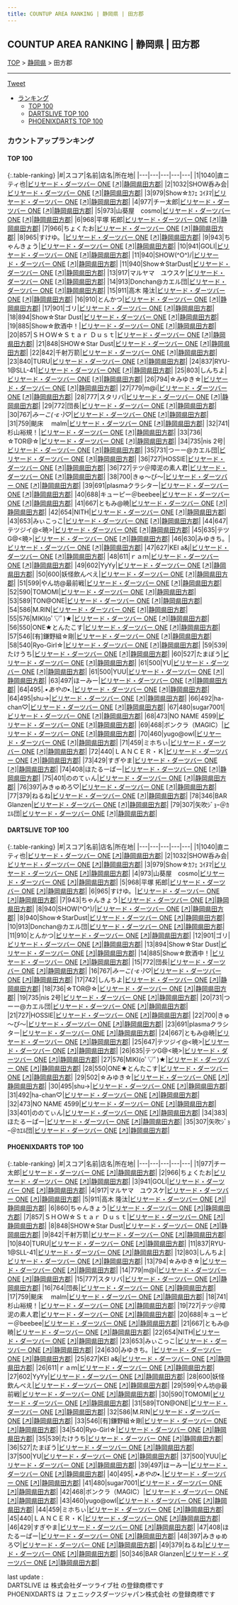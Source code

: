 ```yaml
---
title: COUNTUP AREA RANKING | 静岡県 | 田方郡
---
```

## COUNTUP AREA RANKING | 静岡県 | 田方郡

[TOP](/darts/rank/) > [静岡県](/darts/rank/静岡県/) > 田方郡

___

<a href="https://twitter.com/share?ref_src=twsrc%5Etfw" data-text="COUNTUP AREA RANKING | 静岡県田方郡" class="twitter-share-button" data-hashtags="DARTSLIVE,PHOENIXDARTS,darts,ダーツ" data-show-count="false">Tweet</a>

* [ランキング](#カウントアップランキング)
    * [TOP 100](#top-100)
    * [DARTSLIVE TOP 100](#dartslive-top-100)
    * [PHOENIXDARTS TOP 100](#phoenixdarts-top-100)

### カウントアップランキング

#### TOP 100



{:.table-ranking}
|#|スコア|名前|店名|所在地|
|---|---|---|---|---|
|1|1040|<span class="rank-name-dl">直ニティ也</span>|<a href="/darts/rank/shops/cfcf28cde4b7e3520d9b047a20a7ba1e.html">ビリヤード・ダーツバー ONE</a> <a href="https://search.dartslive.com/jp/shop/cfcf28cde4b7e3520d9b047a20a7ba1e">[↗]</a>|<a href="/darts/rank/静岡県/田方郡">静岡県田方郡</a>|
|2|1032|<span class="rank-name-dl">SHOW呑み会</span>|<a href="/darts/rank/shops/cfcf28cde4b7e3520d9b047a20a7ba1e.html">ビリヤード・ダーツバー ONE</a> <a href="https://search.dartslive.com/jp/shop/cfcf28cde4b7e3520d9b047a20a7ba1e">[↗]</a>|<a href="/darts/rank/静岡県/田方郡">静岡県田方郡</a>|
|3|979|<span class="rank-name-dl">Show☆ｶﾌｪ ｺｲﾇﾏ</span>|<a href="/darts/rank/shops/cfcf28cde4b7e3520d9b047a20a7ba1e.html">ビリヤード・ダーツバー ONE</a> <a href="https://search.dartslive.com/jp/shop/cfcf28cde4b7e3520d9b047a20a7ba1e">[↗]</a>|<a href="/darts/rank/静岡県/田方郡">静岡県田方郡</a>|
|4|977|<span class="rank-name-pd">チー太郎</span>|<a href="/darts/rank/shops/52519.html">ビリヤード・ダーツバー ONE</a> <a href="https://vs.phoenixdarts.com/jp/shop/shopDetailInfo/s_52519?s_seq=52519">[↗]</a>|<a href="/darts/rank/静岡県/田方郡">静岡県田方郡</a>|
|5|973|<span class="rank-name-dl">山葵屋　cosmo</span>|<a href="/darts/rank/shops/cfcf28cde4b7e3520d9b047a20a7ba1e.html">ビリヤード・ダーツバー ONE</a> <a href="https://search.dartslive.com/jp/shop/cfcf28cde4b7e3520d9b047a20a7ba1e">[↗]</a>|<a href="/darts/rank/静岡県/田方郡">静岡県田方郡</a>|
|6|968|<span class="rank-name-dl">平塚 拓郎</span>|<a href="/darts/rank/shops/cfcf28cde4b7e3520d9b047a20a7ba1e.html">ビリヤード・ダーツバー ONE</a> <a href="https://search.dartslive.com/jp/shop/cfcf28cde4b7e3520d9b047a20a7ba1e">[↗]</a>|<a href="/darts/rank/静岡県/田方郡">静岡県田方郡</a>|
|7|966|<span class="rank-name-pd">ちょくたお</span>|<a href="/darts/rank/shops/52519.html">ビリヤード・ダーツバー ONE</a> <a href="https://vs.phoenixdarts.com/jp/shop/shopDetailInfo/s_52519?s_seq=52519">[↗]</a>|<a href="/darts/rank/静岡県/田方郡">静岡県田方郡</a>|
|8|965|<span class="rank-name-dl">すけゆ。</span>|<a href="/darts/rank/shops/cfcf28cde4b7e3520d9b047a20a7ba1e.html">ビリヤード・ダーツバー ONE</a> <a href="https://search.dartslive.com/jp/shop/cfcf28cde4b7e3520d9b047a20a7ba1e">[↗]</a>|<a href="/darts/rank/静岡県/田方郡">静岡県田方郡</a>|
|9|943|<span class="rank-name-dl">ちゃんきょう</span>|<a href="/darts/rank/shops/cfcf28cde4b7e3520d9b047a20a7ba1e.html">ビリヤード・ダーツバー ONE</a> <a href="https://search.dartslive.com/jp/shop/cfcf28cde4b7e3520d9b047a20a7ba1e">[↗]</a>|<a href="/darts/rank/静岡県/田方郡">静岡県田方郡</a>|
|10|941|<span class="rank-name-pd">GOLI</span>|<a href="/darts/rank/shops/52519.html">ビリヤード・ダーツバー ONE</a> <a href="https://vs.phoenixdarts.com/jp/shop/shopDetailInfo/s_52519?s_seq=52519">[↗]</a>|<a href="/darts/rank/静岡県/田方郡">静岡県田方郡</a>|
|11|940|<span class="rank-name-dl">SHOW(^O^)/</span>|<a href="/darts/rank/shops/cfcf28cde4b7e3520d9b047a20a7ba1e.html">ビリヤード・ダーツバー ONE</a> <a href="https://search.dartslive.com/jp/shop/cfcf28cde4b7e3520d9b047a20a7ba1e">[↗]</a>|<a href="/darts/rank/静岡県/田方郡">静岡県田方郡</a>|
|11|940|<span class="rank-name-dl">Show☆StarDust</span>|<a href="/darts/rank/shops/cfcf28cde4b7e3520d9b047a20a7ba1e.html">ビリヤード・ダーツバー ONE</a> <a href="https://search.dartslive.com/jp/shop/cfcf28cde4b7e3520d9b047a20a7ba1e">[↗]</a>|<a href="/darts/rank/静岡県/田方郡">静岡県田方郡</a>|
|13|917|<span class="rank-name-pd">マルヤマ　ユウスケ</span>|<a href="/darts/rank/shops/52519.html">ビリヤード・ダーツバー ONE</a> <a href="https://vs.phoenixdarts.com/jp/shop/shopDetailInfo/s_52519?s_seq=52519">[↗]</a>|<a href="/darts/rank/静岡県/田方郡">静岡県田方郡</a>|
|14|913|<span class="rank-name-dl">Donchan@カエル団</span>|<a href="/darts/rank/shops/cfcf28cde4b7e3520d9b047a20a7ba1e.html">ビリヤード・ダーツバー ONE</a> <a href="https://search.dartslive.com/jp/shop/cfcf28cde4b7e3520d9b047a20a7ba1e">[↗]</a>|<a href="/darts/rank/静岡県/田方郡">静岡県田方郡</a>|
|15|911|<span class="rank-name-pd"><span class="pro-icon-pd"></span>高木 隆汰</span>|<a href="/darts/rank/shops/52519.html">ビリヤード・ダーツバー ONE</a> <a href="https://vs.phoenixdarts.com/jp/shop/shopDetailInfo/s_52519?s_seq=52519">[↗]</a>|<a href="/darts/rank/静岡県/田方郡">静岡県田方郡</a>|
|16|910|<span class="rank-name-dl">とんかつ</span>|<a href="/darts/rank/shops/cfcf28cde4b7e3520d9b047a20a7ba1e.html">ビリヤード・ダーツバー ONE</a> <a href="https://search.dartslive.com/jp/shop/cfcf28cde4b7e3520d9b047a20a7ba1e">[↗]</a>|<a href="/darts/rank/静岡県/田方郡">静岡県田方郡</a>|
|17|901|<span class="rank-name-dl">ゴリ</span>|<a href="/darts/rank/shops/cfcf28cde4b7e3520d9b047a20a7ba1e.html">ビリヤード・ダーツバー ONE</a> <a href="https://search.dartslive.com/jp/shop/cfcf28cde4b7e3520d9b047a20a7ba1e">[↗]</a>|<a href="/darts/rank/静岡県/田方郡">静岡県田方郡</a>|
|18|894|<span class="rank-name-dl">Show☆Star Dust</span>|<a href="/darts/rank/shops/cfcf28cde4b7e3520d9b047a20a7ba1e.html">ビリヤード・ダーツバー ONE</a> <a href="https://search.dartslive.com/jp/shop/cfcf28cde4b7e3520d9b047a20a7ba1e">[↗]</a>|<a href="/darts/rank/静岡県/田方郡">静岡県田方郡</a>|
|19|885|<span class="rank-name-dl">Show☆飲酒中！</span>|<a href="/darts/rank/shops/cfcf28cde4b7e3520d9b047a20a7ba1e.html">ビリヤード・ダーツバー ONE</a> <a href="https://search.dartslive.com/jp/shop/cfcf28cde4b7e3520d9b047a20a7ba1e">[↗]</a>|<a href="/darts/rank/静岡県/田方郡">静岡県田方郡</a>|
|20|857|<span class="rank-name-pd">ＳＨＯＷ☆Ｓｔａｒ Ｄｕｓｔ</span>|<a href="/darts/rank/shops/52519.html">ビリヤード・ダーツバー ONE</a> <a href="https://vs.phoenixdarts.com/jp/shop/shopDetailInfo/s_52519?s_seq=52519">[↗]</a>|<a href="/darts/rank/静岡県/田方郡">静岡県田方郡</a>|
|21|848|<span class="rank-name-pd">SHOW☆Star Dust</span>|<a href="/darts/rank/shops/52519.html">ビリヤード・ダーツバー ONE</a> <a href="https://vs.phoenixdarts.com/jp/shop/shopDetailInfo/s_52519?s_seq=52519">[↗]</a>|<a href="/darts/rank/静岡県/田方郡">静岡県田方郡</a>|
|22|842|<span class="rank-name-pd">千射万箭</span>|<a href="/darts/rank/shops/52519.html">ビリヤード・ダーツバー ONE</a> <a href="https://vs.phoenixdarts.com/jp/shop/shopDetailInfo/s_52519?s_seq=52519">[↗]</a>|<a href="/darts/rank/静岡県/田方郡">静岡県田方郡</a>|
|23|840|<span class="rank-name-pd">TURU</span>|<a href="/darts/rank/shops/52519.html">ビリヤード・ダーツバー ONE</a> <a href="https://vs.phoenixdarts.com/jp/shop/shopDetailInfo/s_52519?s_seq=52519">[↗]</a>|<a href="/darts/rank/静岡県/田方郡">静岡県田方郡</a>|
|24|837|<span class="rank-name-pd">RYU-1@SLL-41</span>|<a href="/darts/rank/shops/52519.html">ビリヤード・ダーツバー ONE</a> <a href="https://vs.phoenixdarts.com/jp/shop/shopDetailInfo/s_52519?s_seq=52519">[↗]</a>|<a href="/darts/rank/静岡県/田方郡">静岡県田方郡</a>|
|25|803|<span class="rank-name-pd">しんちよ</span>|<a href="/darts/rank/shops/52519.html">ビリヤード・ダーツバー ONE</a> <a href="https://vs.phoenixdarts.com/jp/shop/shopDetailInfo/s_52519?s_seq=52519">[↗]</a>|<a href="/darts/rank/静岡県/田方郡">静岡県田方郡</a>|
|26|794|<span class="rank-name-pd">☆みゆき☆</span>|<a href="/darts/rank/shops/52519.html">ビリヤード・ダーツバー ONE</a> <a href="https://vs.phoenixdarts.com/jp/shop/shopDetailInfo/s_52519?s_seq=52519">[↗]</a>|<a href="/darts/rank/静岡県/田方郡">静岡県田方郡</a>|
|27|779|<span class="rank-name-pd">m@i</span>|<a href="/darts/rank/shops/52519.html">ビリヤード・ダーツバー ONE</a> <a href="https://vs.phoenixdarts.com/jp/shop/shopDetailInfo/s_52519?s_seq=52519">[↗]</a>|<a href="/darts/rank/静岡県/田方郡">静岡県田方郡</a>|
|28|777|<span class="rank-name-pd">スタリバ</span>|<a href="/darts/rank/shops/52519.html">ビリヤード・ダーツバー ONE</a> <a href="https://vs.phoenixdarts.com/jp/shop/shopDetailInfo/s_52519?s_seq=52519">[↗]</a>|<a href="/darts/rank/静岡県/田方郡">静岡県田方郡</a>|
|29|772|<span class="rank-name-dl">団長</span>|<a href="/darts/rank/shops/cfcf28cde4b7e3520d9b047a20a7ba1e.html">ビリヤード・ダーツバー ONE</a> <a href="https://search.dartslive.com/jp/shop/cfcf28cde4b7e3520d9b047a20a7ba1e">[↗]</a>|<a href="/darts/rank/静岡県/田方郡">静岡県田方郡</a>|
|30|767|<span class="rank-name-dl">*みーこ(･ε･)♡*</span>|<a href="/darts/rank/shops/cfcf28cde4b7e3520d9b047a20a7ba1e.html">ビリヤード・ダーツバー ONE</a> <a href="https://search.dartslive.com/jp/shop/cfcf28cde4b7e3520d9b047a20a7ba1e">[↗]</a>|<a href="/darts/rank/静岡県/田方郡">静岡県田方郡</a>|
|31|759|<span class="rank-name-pd">颷床　 malm</span>|<a href="/darts/rank/shops/52519.html">ビリヤード・ダーツバー ONE</a> <a href="https://vs.phoenixdarts.com/jp/shop/shopDetailInfo/s_52519?s_seq=52519">[↗]</a>|<a href="/darts/rank/静岡県/田方郡">静岡県田方郡</a>|
|32|741|<span class="rank-name-pd">杉山裕規！</span>|<a href="/darts/rank/shops/52519.html">ビリヤード・ダーツバー ONE</a> <a href="https://vs.phoenixdarts.com/jp/shop/shopDetailInfo/s_52519?s_seq=52519">[↗]</a>|<a href="/darts/rank/静岡県/田方郡">静岡県田方郡</a>|
|33|736|<span class="rank-name-dl">☆TOR@☆</span>|<a href="/darts/rank/shops/cfcf28cde4b7e3520d9b047a20a7ba1e.html">ビリヤード・ダーツバー ONE</a> <a href="https://search.dartslive.com/jp/shop/cfcf28cde4b7e3520d9b047a20a7ba1e">[↗]</a>|<a href="/darts/rank/静岡県/田方郡">静岡県田方郡</a>|
|34|735|<span class="rank-name-dl">nis 2号</span>|<a href="/darts/rank/shops/cfcf28cde4b7e3520d9b047a20a7ba1e.html">ビリヤード・ダーツバー ONE</a> <a href="https://search.dartslive.com/jp/shop/cfcf28cde4b7e3520d9b047a20a7ba1e">[↗]</a>|<a href="/darts/rank/静岡県/田方郡">静岡県田方郡</a>|
|35|731|<span class="rank-name-dl">つーー@カエル団</span>|<a href="/darts/rank/shops/cfcf28cde4b7e3520d9b047a20a7ba1e.html">ビリヤード・ダーツバー ONE</a> <a href="https://search.dartslive.com/jp/shop/cfcf28cde4b7e3520d9b047a20a7ba1e">[↗]</a>|<a href="/darts/rank/静岡県/田方郡">静岡県田方郡</a>|
|36|727|<span class="rank-name-dl">HOSSIE</span>|<a href="/darts/rank/shops/cfcf28cde4b7e3520d9b047a20a7ba1e.html">ビリヤード・ダーツバー ONE</a> <a href="https://search.dartslive.com/jp/shop/cfcf28cde4b7e3520d9b047a20a7ba1e">[↗]</a>|<a href="/darts/rank/静岡県/田方郡">静岡県田方郡</a>|
|36|727|<span class="rank-name-pd">テツ＠障泥の素人君</span>|<a href="/darts/rank/shops/52519.html">ビリヤード・ダーツバー ONE</a> <a href="https://vs.phoenixdarts.com/jp/shop/shopDetailInfo/s_52519?s_seq=52519">[↗]</a>|<a href="/darts/rank/静岡県/田方郡">静岡県田方郡</a>|
|38|700|<span class="rank-name-dl">きゅ～ぴ～</span>|<a href="/darts/rank/shops/cfcf28cde4b7e3520d9b047a20a7ba1e.html">ビリヤード・ダーツバー ONE</a> <a href="https://search.dartslive.com/jp/shop/cfcf28cde4b7e3520d9b047a20a7ba1e">[↗]</a>|<a href="/darts/rank/静岡県/田方郡">静岡県田方郡</a>|
|39|691|<span class="rank-name-dl">plasmaクラシター</span>|<a href="/darts/rank/shops/cfcf28cde4b7e3520d9b047a20a7ba1e.html">ビリヤード・ダーツバー ONE</a> <a href="https://search.dartslive.com/jp/shop/cfcf28cde4b7e3520d9b047a20a7ba1e">[↗]</a>|<a href="/darts/rank/静岡県/田方郡">静岡県田方郡</a>|
|40|688|<span class="rank-name-pd">キューピー＠beebee</span>|<a href="/darts/rank/shops/52519.html">ビリヤード・ダーツバー ONE</a> <a href="https://vs.phoenixdarts.com/jp/shop/shopDetailInfo/s_52519?s_seq=52519">[↗]</a>|<a href="/darts/rank/静岡県/田方郡">静岡県田方郡</a>|
|41|667|<span class="rank-name-dl">ともみ@暁</span>|<a href="/darts/rank/shops/cfcf28cde4b7e3520d9b047a20a7ba1e.html">ビリヤード・ダーツバー ONE</a> <a href="https://search.dartslive.com/jp/shop/cfcf28cde4b7e3520d9b047a20a7ba1e">[↗]</a>|<a href="/darts/rank/静岡県/田方郡">静岡県田方郡</a>|
|42|654|<span class="rank-name-pd">NITH</span>|<a href="/darts/rank/shops/52519.html">ビリヤード・ダーツバー ONE</a> <a href="https://vs.phoenixdarts.com/jp/shop/shopDetailInfo/s_52519?s_seq=52519">[↗]</a>|<a href="/darts/rank/静岡県/田方郡">静岡県田方郡</a>|
|43|653|<span class="rank-name-pd">みぃこっこ</span>|<a href="/darts/rank/shops/52519.html">ビリヤード・ダーツバー ONE</a> <a href="https://vs.phoenixdarts.com/jp/shop/shopDetailInfo/s_52519?s_seq=52519">[↗]</a>|<a href="/darts/rank/静岡県/田方郡">静岡県田方郡</a>|
|44|647|<span class="rank-name-dl">テツジイ@&lt;暁&gt;</span>|<a href="/darts/rank/shops/cfcf28cde4b7e3520d9b047a20a7ba1e.html">ビリヤード・ダーツバー ONE</a> <a href="https://search.dartslive.com/jp/shop/cfcf28cde4b7e3520d9b047a20a7ba1e">[↗]</a>|<a href="/darts/rank/静岡県/田方郡">静岡県田方郡</a>|
|45|635|<span class="rank-name-dl">テツG@&lt;暁&gt;</span>|<a href="/darts/rank/shops/cfcf28cde4b7e3520d9b047a20a7ba1e.html">ビリヤード・ダーツバー ONE</a> <a href="https://search.dartslive.com/jp/shop/cfcf28cde4b7e3520d9b047a20a7ba1e">[↗]</a>|<a href="/darts/rank/静岡県/田方郡">静岡県田方郡</a>|
|46|630|<span class="rank-name-pd">みゆきち。</span>|<a href="/darts/rank/shops/52519.html">ビリヤード・ダーツバー ONE</a> <a href="https://vs.phoenixdarts.com/jp/shop/shopDetailInfo/s_52519?s_seq=52519">[↗]</a>|<a href="/darts/rank/静岡県/田方郡">静岡県田方郡</a>|
|47|627|<span class="rank-name-pd">KEI a&amp;j</span>|<a href="/darts/rank/shops/52519.html">ビリヤード・ダーツバー ONE</a> <a href="https://vs.phoenixdarts.com/jp/shop/shopDetailInfo/s_52519?s_seq=52519">[↗]</a>|<a href="/darts/rank/静岡県/田方郡">静岡県田方郡</a>|
|48|611|<span class="rank-name-pd">ｒａｍ</span>|<a href="/darts/rank/shops/52519.html">ビリヤード・ダーツバー ONE</a> <a href="https://vs.phoenixdarts.com/jp/shop/shopDetailInfo/s_52519?s_seq=52519">[↗]</a>|<a href="/darts/rank/静岡県/田方郡">静岡県田方郡</a>|
|49|602|<span class="rank-name-pd">YyYy</span>|<a href="/darts/rank/shops/52519.html">ビリヤード・ダーツバー ONE</a> <a href="https://vs.phoenixdarts.com/jp/shop/shopDetailInfo/s_52519?s_seq=52519">[↗]</a>|<a href="/darts/rank/静岡県/田方郡">静岡県田方郡</a>|
|50|600|<span class="rank-name-pd">妖怪飲んべえ</span>|<a href="/darts/rank/shops/52519.html">ビリヤード・ダーツバー ONE</a> <a href="https://vs.phoenixdarts.com/jp/shop/shopDetailInfo/s_52519?s_seq=52519">[↗]</a>|<a href="/darts/rank/静岡県/田方郡">静岡県田方郡</a>|
|51|599|<span class="rank-name-pd">やん坊@最前戦</span>|<a href="/darts/rank/shops/52519.html">ビリヤード・ダーツバー ONE</a> <a href="https://vs.phoenixdarts.com/jp/shop/shopDetailInfo/s_52519?s_seq=52519">[↗]</a>|<a href="/darts/rank/静岡県/田方郡">静岡県田方郡</a>|
|52|590|<span class="rank-name-pd">TOMOMI</span>|<a href="/darts/rank/shops/52519.html">ビリヤード・ダーツバー ONE</a> <a href="https://vs.phoenixdarts.com/jp/shop/shopDetailInfo/s_52519?s_seq=52519">[↗]</a>|<a href="/darts/rank/静岡県/田方郡">静岡県田方郡</a>|
|53|589|<span class="rank-name-pd">TON@ONE</span>|<a href="/darts/rank/shops/52519.html">ビリヤード・ダーツバー ONE</a> <a href="https://vs.phoenixdarts.com/jp/shop/shopDetailInfo/s_52519?s_seq=52519">[↗]</a>|<a href="/darts/rank/静岡県/田方郡">静岡県田方郡</a>|
|54|586|<span class="rank-name-pd">M.RIN</span>|<a href="/darts/rank/shops/52519.html">ビリヤード・ダーツバー ONE</a> <a href="https://vs.phoenixdarts.com/jp/shop/shopDetailInfo/s_52519?s_seq=52519">[↗]</a>|<a href="/darts/rank/静岡県/田方郡">静岡県田方郡</a>|
|55|576|<span class="rank-name-dl">MIKI(oﾟ▽ﾟ)★</span>|<a href="/darts/rank/shops/cfcf28cde4b7e3520d9b047a20a7ba1e.html">ビリヤード・ダーツバー ONE</a> <a href="https://search.dartslive.com/jp/shop/cfcf28cde4b7e3520d9b047a20a7ba1e">[↗]</a>|<a href="/darts/rank/静岡県/田方郡">静岡県田方郡</a>|
|56|550|<span class="rank-name-dl">ONE★とんたこす</span>|<a href="/darts/rank/shops/cfcf28cde4b7e3520d9b047a20a7ba1e.html">ビリヤード・ダーツバー ONE</a> <a href="https://search.dartslive.com/jp/shop/cfcf28cde4b7e3520d9b047a20a7ba1e">[↗]</a>|<a href="/darts/rank/静岡県/田方郡">静岡県田方郡</a>|
|57|546|<span class="rank-name-pd">[有]鎌野組☆剛</span>|<a href="/darts/rank/shops/52519.html">ビリヤード・ダーツバー ONE</a> <a href="https://vs.phoenixdarts.com/jp/shop/shopDetailInfo/s_52519?s_seq=52519">[↗]</a>|<a href="/darts/rank/静岡県/田方郡">静岡県田方郡</a>|
|58|540|<span class="rank-name-pd">Ryo-Girl☆</span>|<a href="/darts/rank/shops/52519.html">ビリヤード・ダーツバー ONE</a> <a href="https://vs.phoenixdarts.com/jp/shop/shopDetailInfo/s_52519?s_seq=52519">[↗]</a>|<a href="/darts/rank/静岡県/田方郡">静岡県田方郡</a>|
|59|539|<span class="rank-name-pd">たけうち</span>|<a href="/darts/rank/shops/52519.html">ビリヤード・ダーツバー ONE</a> <a href="https://vs.phoenixdarts.com/jp/shop/shopDetailInfo/s_52519?s_seq=52519">[↗]</a>|<a href="/darts/rank/静岡県/田方郡">静岡県田方郡</a>|
|60|527|<span class="rank-name-pd">たまぼう</span>|<a href="/darts/rank/shops/52519.html">ビリヤード・ダーツバー ONE</a> <a href="https://vs.phoenixdarts.com/jp/shop/shopDetailInfo/s_52519?s_seq=52519">[↗]</a>|<a href="/darts/rank/静岡県/田方郡">静岡県田方郡</a>|
|61|500|<span class="rank-name-pd">YU</span>|<a href="/darts/rank/shops/52519.html">ビリヤード・ダーツバー ONE</a> <a href="https://vs.phoenixdarts.com/jp/shop/shopDetailInfo/s_52519?s_seq=52519">[↗]</a>|<a href="/darts/rank/静岡県/田方郡">静岡県田方郡</a>|
|61|500|<span class="rank-name-pd">YUU</span>|<a href="/darts/rank/shops/52519.html">ビリヤード・ダーツバー ONE</a> <a href="https://vs.phoenixdarts.com/jp/shop/shopDetailInfo/s_52519?s_seq=52519">[↗]</a>|<a href="/darts/rank/静岡県/田方郡">静岡県田方郡</a>|
|63|497|<span class="rank-name-pd">ほーみー</span>|<a href="/darts/rank/shops/52519.html">ビリヤード・ダーツバー ONE</a> <a href="https://vs.phoenixdarts.com/jp/shop/shopDetailInfo/s_52519?s_seq=52519">[↗]</a>|<a href="/darts/rank/静岡県/田方郡">静岡県田方郡</a>|
|64|495|<span class="rank-name-pd">*.•あやの•.*</span>|<a href="/darts/rank/shops/52519.html">ビリヤード・ダーツバー ONE</a> <a href="https://vs.phoenixdarts.com/jp/shop/shopDetailInfo/s_52519?s_seq=52519">[↗]</a>|<a href="/darts/rank/静岡県/田方郡">静岡県田方郡</a>|
|64|495|<span class="rank-name-dl">shu→</span>|<a href="/darts/rank/shops/cfcf28cde4b7e3520d9b047a20a7ba1e.html">ビリヤード・ダーツバー ONE</a> <a href="https://search.dartslive.com/jp/shop/cfcf28cde4b7e3520d9b047a20a7ba1e">[↗]</a>|<a href="/darts/rank/静岡県/田方郡">静岡県田方郡</a>|
|66|492|<span class="rank-name-dl">ha-chan♡</span>|<a href="/darts/rank/shops/cfcf28cde4b7e3520d9b047a20a7ba1e.html">ビリヤード・ダーツバー ONE</a> <a href="https://search.dartslive.com/jp/shop/cfcf28cde4b7e3520d9b047a20a7ba1e">[↗]</a>|<a href="/darts/rank/静岡県/田方郡">静岡県田方郡</a>|
|67|480|<span class="rank-name-pd">sugar7001</span>|<a href="/darts/rank/shops/52519.html">ビリヤード・ダーツバー ONE</a> <a href="https://vs.phoenixdarts.com/jp/shop/shopDetailInfo/s_52519?s_seq=52519">[↗]</a>|<a href="/darts/rank/静岡県/田方郡">静岡県田方郡</a>|
|68|473|<span class="rank-name-dl">NO NAME 4599</span>|<a href="/darts/rank/shops/cfcf28cde4b7e3520d9b047a20a7ba1e.html">ビリヤード・ダーツバー ONE</a> <a href="https://search.dartslive.com/jp/shop/cfcf28cde4b7e3520d9b047a20a7ba1e">[↗]</a>|<a href="/darts/rank/静岡県/田方郡">静岡県田方郡</a>|
|69|468|<span class="rank-name-pd">ボンクラ（MAGIC）</span>|<a href="/darts/rank/shops/52519.html">ビリヤード・ダーツバー ONE</a> <a href="https://vs.phoenixdarts.com/jp/shop/shopDetailInfo/s_52519?s_seq=52519">[↗]</a>|<a href="/darts/rank/静岡県/田方郡">静岡県田方郡</a>|
|70|460|<span class="rank-name-pd">yugo@owl</span>|<a href="/darts/rank/shops/52519.html">ビリヤード・ダーツバー ONE</a> <a href="https://vs.phoenixdarts.com/jp/shop/shopDetailInfo/s_52519?s_seq=52519">[↗]</a>|<a href="/darts/rank/静岡県/田方郡">静岡県田方郡</a>|
|71|459|<span class="rank-name-pd">ミホちぃ</span>|<a href="/darts/rank/shops/52519.html">ビリヤード・ダーツバー ONE</a> <a href="https://vs.phoenixdarts.com/jp/shop/shopDetailInfo/s_52519?s_seq=52519">[↗]</a>|<a href="/darts/rank/静岡県/田方郡">静岡県田方郡</a>|
|72|440|<span class="rank-name-pd">ＬＡＮＣＥＲ・Ｋ</span>|<a href="/darts/rank/shops/52519.html">ビリヤード・ダーツバー ONE</a> <a href="https://vs.phoenixdarts.com/jp/shop/shopDetailInfo/s_52519?s_seq=52519">[↗]</a>|<a href="/darts/rank/静岡県/田方郡">静岡県田方郡</a>|
|73|429|<span class="rank-name-pd">すぎやま</span>|<a href="/darts/rank/shops/52519.html">ビリヤード・ダーツバー ONE</a> <a href="https://vs.phoenixdarts.com/jp/shop/shopDetailInfo/s_52519?s_seq=52519">[↗]</a>|<a href="/darts/rank/静岡県/田方郡">静岡県田方郡</a>|
|74|408|<span class="rank-name-pd">ほたるーぱー</span>|<a href="/darts/rank/shops/52519.html">ビリヤード・ダーツバー ONE</a> <a href="https://vs.phoenixdarts.com/jp/shop/shopDetailInfo/s_52519?s_seq=52519">[↗]</a>|<a href="/darts/rank/静岡県/田方郡">静岡県田方郡</a>|
|75|401|<span class="rank-name-dl">ののてぃん</span>|<a href="/darts/rank/shops/cfcf28cde4b7e3520d9b047a20a7ba1e.html">ビリヤード・ダーツバー ONE</a> <a href="https://search.dartslive.com/jp/shop/cfcf28cde4b7e3520d9b047a20a7ba1e">[↗]</a>|<a href="/darts/rank/静岡県/田方郡">静岡県田方郡</a>|
|76|397|<span class="rank-name-pd">みきゅめろ♡</span>|<a href="/darts/rank/shops/52519.html">ビリヤード・ダーツバー ONE</a> <a href="https://vs.phoenixdarts.com/jp/shop/shopDetailInfo/s_52519?s_seq=52519">[↗]</a>|<a href="/darts/rank/静岡県/田方郡">静岡県田方郡</a>|
|77|379|<span class="rank-name-pd">ねるね</span>|<a href="/darts/rank/shops/52519.html">ビリヤード・ダーツバー ONE</a> <a href="https://vs.phoenixdarts.com/jp/shop/shopDetailInfo/s_52519?s_seq=52519">[↗]</a>|<a href="/darts/rank/静岡県/田方郡">静岡県田方郡</a>|
|78|346|<span class="rank-name-pd">BAR Glanzen</span>|<a href="/darts/rank/shops/52519.html">ビリヤード・ダーツバー ONE</a> <a href="https://vs.phoenixdarts.com/jp/shop/shopDetailInfo/s_52519?s_seq=52519">[↗]</a>|<a href="/darts/rank/静岡県/田方郡">静岡県田方郡</a>|
|79|307|<span class="rank-name-dl">矢吹ｼﾞｮｰ＠ｶｴﾙ団</span>|<a href="/darts/rank/shops/cfcf28cde4b7e3520d9b047a20a7ba1e.html">ビリヤード・ダーツバー ONE</a> <a href="https://search.dartslive.com/jp/shop/cfcf28cde4b7e3520d9b047a20a7ba1e">[↗]</a>|<a href="/darts/rank/静岡県/田方郡">静岡県田方郡</a>|


#### DARTSLIVE TOP 100



{:.table-ranking}
|#|スコア|名前|店名|所在地|
|---|---|---|---|---|
|1|1040|<span class="rank-name-dl">直ニティ也</span>|<a href="/darts/rank/shops/cfcf28cde4b7e3520d9b047a20a7ba1e.html">ビリヤード・ダーツバー ONE</a> <a href="https://search.dartslive.com/jp/shop/cfcf28cde4b7e3520d9b047a20a7ba1e">[↗]</a>|<a href="/darts/rank/静岡県/田方郡">静岡県田方郡</a>|
|2|1032|<span class="rank-name-dl">SHOW呑み会</span>|<a href="/darts/rank/shops/cfcf28cde4b7e3520d9b047a20a7ba1e.html">ビリヤード・ダーツバー ONE</a> <a href="https://search.dartslive.com/jp/shop/cfcf28cde4b7e3520d9b047a20a7ba1e">[↗]</a>|<a href="/darts/rank/静岡県/田方郡">静岡県田方郡</a>|
|3|979|<span class="rank-name-dl">Show☆ｶﾌｪ ｺｲﾇﾏ</span>|<a href="/darts/rank/shops/cfcf28cde4b7e3520d9b047a20a7ba1e.html">ビリヤード・ダーツバー ONE</a> <a href="https://search.dartslive.com/jp/shop/cfcf28cde4b7e3520d9b047a20a7ba1e">[↗]</a>|<a href="/darts/rank/静岡県/田方郡">静岡県田方郡</a>|
|4|973|<span class="rank-name-dl">山葵屋　cosmo</span>|<a href="/darts/rank/shops/cfcf28cde4b7e3520d9b047a20a7ba1e.html">ビリヤード・ダーツバー ONE</a> <a href="https://search.dartslive.com/jp/shop/cfcf28cde4b7e3520d9b047a20a7ba1e">[↗]</a>|<a href="/darts/rank/静岡県/田方郡">静岡県田方郡</a>|
|5|968|<span class="rank-name-dl">平塚 拓郎</span>|<a href="/darts/rank/shops/cfcf28cde4b7e3520d9b047a20a7ba1e.html">ビリヤード・ダーツバー ONE</a> <a href="https://search.dartslive.com/jp/shop/cfcf28cde4b7e3520d9b047a20a7ba1e">[↗]</a>|<a href="/darts/rank/静岡県/田方郡">静岡県田方郡</a>|
|6|965|<span class="rank-name-dl">すけゆ。</span>|<a href="/darts/rank/shops/cfcf28cde4b7e3520d9b047a20a7ba1e.html">ビリヤード・ダーツバー ONE</a> <a href="https://search.dartslive.com/jp/shop/cfcf28cde4b7e3520d9b047a20a7ba1e">[↗]</a>|<a href="/darts/rank/静岡県/田方郡">静岡県田方郡</a>|
|7|943|<span class="rank-name-dl">ちゃんきょう</span>|<a href="/darts/rank/shops/cfcf28cde4b7e3520d9b047a20a7ba1e.html">ビリヤード・ダーツバー ONE</a> <a href="https://search.dartslive.com/jp/shop/cfcf28cde4b7e3520d9b047a20a7ba1e">[↗]</a>|<a href="/darts/rank/静岡県/田方郡">静岡県田方郡</a>|
|8|940|<span class="rank-name-dl">SHOW(^O^)/</span>|<a href="/darts/rank/shops/cfcf28cde4b7e3520d9b047a20a7ba1e.html">ビリヤード・ダーツバー ONE</a> <a href="https://search.dartslive.com/jp/shop/cfcf28cde4b7e3520d9b047a20a7ba1e">[↗]</a>|<a href="/darts/rank/静岡県/田方郡">静岡県田方郡</a>|
|8|940|<span class="rank-name-dl">Show☆StarDust</span>|<a href="/darts/rank/shops/cfcf28cde4b7e3520d9b047a20a7ba1e.html">ビリヤード・ダーツバー ONE</a> <a href="https://search.dartslive.com/jp/shop/cfcf28cde4b7e3520d9b047a20a7ba1e">[↗]</a>|<a href="/darts/rank/静岡県/田方郡">静岡県田方郡</a>|
|10|913|<span class="rank-name-dl">Donchan@カエル団</span>|<a href="/darts/rank/shops/cfcf28cde4b7e3520d9b047a20a7ba1e.html">ビリヤード・ダーツバー ONE</a> <a href="https://search.dartslive.com/jp/shop/cfcf28cde4b7e3520d9b047a20a7ba1e">[↗]</a>|<a href="/darts/rank/静岡県/田方郡">静岡県田方郡</a>|
|11|910|<span class="rank-name-dl">とんかつ</span>|<a href="/darts/rank/shops/cfcf28cde4b7e3520d9b047a20a7ba1e.html">ビリヤード・ダーツバー ONE</a> <a href="https://search.dartslive.com/jp/shop/cfcf28cde4b7e3520d9b047a20a7ba1e">[↗]</a>|<a href="/darts/rank/静岡県/田方郡">静岡県田方郡</a>|
|12|901|<span class="rank-name-dl">ゴリ</span>|<a href="/darts/rank/shops/cfcf28cde4b7e3520d9b047a20a7ba1e.html">ビリヤード・ダーツバー ONE</a> <a href="https://search.dartslive.com/jp/shop/cfcf28cde4b7e3520d9b047a20a7ba1e">[↗]</a>|<a href="/darts/rank/静岡県/田方郡">静岡県田方郡</a>|
|13|894|<span class="rank-name-dl">Show☆Star Dust</span>|<a href="/darts/rank/shops/cfcf28cde4b7e3520d9b047a20a7ba1e.html">ビリヤード・ダーツバー ONE</a> <a href="https://search.dartslive.com/jp/shop/cfcf28cde4b7e3520d9b047a20a7ba1e">[↗]</a>|<a href="/darts/rank/静岡県/田方郡">静岡県田方郡</a>|
|14|885|<span class="rank-name-dl">Show☆飲酒中！</span>|<a href="/darts/rank/shops/cfcf28cde4b7e3520d9b047a20a7ba1e.html">ビリヤード・ダーツバー ONE</a> <a href="https://search.dartslive.com/jp/shop/cfcf28cde4b7e3520d9b047a20a7ba1e">[↗]</a>|<a href="/darts/rank/静岡県/田方郡">静岡県田方郡</a>|
|15|772|<span class="rank-name-dl">団長</span>|<a href="/darts/rank/shops/cfcf28cde4b7e3520d9b047a20a7ba1e.html">ビリヤード・ダーツバー ONE</a> <a href="https://search.dartslive.com/jp/shop/cfcf28cde4b7e3520d9b047a20a7ba1e">[↗]</a>|<a href="/darts/rank/静岡県/田方郡">静岡県田方郡</a>|
|16|767|<span class="rank-name-dl">*みーこ(･ε･)♡*</span>|<a href="/darts/rank/shops/cfcf28cde4b7e3520d9b047a20a7ba1e.html">ビリヤード・ダーツバー ONE</a> <a href="https://search.dartslive.com/jp/shop/cfcf28cde4b7e3520d9b047a20a7ba1e">[↗]</a>|<a href="/darts/rank/静岡県/田方郡">静岡県田方郡</a>|
|17|742|<span class="rank-name-dl">しんちよ</span>|<a href="/darts/rank/shops/cfcf28cde4b7e3520d9b047a20a7ba1e.html">ビリヤード・ダーツバー ONE</a> <a href="https://search.dartslive.com/jp/shop/cfcf28cde4b7e3520d9b047a20a7ba1e">[↗]</a>|<a href="/darts/rank/静岡県/田方郡">静岡県田方郡</a>|
|18|736|<span class="rank-name-dl">☆TOR@☆</span>|<a href="/darts/rank/shops/cfcf28cde4b7e3520d9b047a20a7ba1e.html">ビリヤード・ダーツバー ONE</a> <a href="https://search.dartslive.com/jp/shop/cfcf28cde4b7e3520d9b047a20a7ba1e">[↗]</a>|<a href="/darts/rank/静岡県/田方郡">静岡県田方郡</a>|
|19|735|<span class="rank-name-dl">nis 2号</span>|<a href="/darts/rank/shops/cfcf28cde4b7e3520d9b047a20a7ba1e.html">ビリヤード・ダーツバー ONE</a> <a href="https://search.dartslive.com/jp/shop/cfcf28cde4b7e3520d9b047a20a7ba1e">[↗]</a>|<a href="/darts/rank/静岡県/田方郡">静岡県田方郡</a>|
|20|731|<span class="rank-name-dl">つーー@カエル団</span>|<a href="/darts/rank/shops/cfcf28cde4b7e3520d9b047a20a7ba1e.html">ビリヤード・ダーツバー ONE</a> <a href="https://search.dartslive.com/jp/shop/cfcf28cde4b7e3520d9b047a20a7ba1e">[↗]</a>|<a href="/darts/rank/静岡県/田方郡">静岡県田方郡</a>|
|21|727|<span class="rank-name-dl">HOSSIE</span>|<a href="/darts/rank/shops/cfcf28cde4b7e3520d9b047a20a7ba1e.html">ビリヤード・ダーツバー ONE</a> <a href="https://search.dartslive.com/jp/shop/cfcf28cde4b7e3520d9b047a20a7ba1e">[↗]</a>|<a href="/darts/rank/静岡県/田方郡">静岡県田方郡</a>|
|22|700|<span class="rank-name-dl">きゅ～ぴ～</span>|<a href="/darts/rank/shops/cfcf28cde4b7e3520d9b047a20a7ba1e.html">ビリヤード・ダーツバー ONE</a> <a href="https://search.dartslive.com/jp/shop/cfcf28cde4b7e3520d9b047a20a7ba1e">[↗]</a>|<a href="/darts/rank/静岡県/田方郡">静岡県田方郡</a>|
|23|691|<span class="rank-name-dl">plasmaクラシター</span>|<a href="/darts/rank/shops/cfcf28cde4b7e3520d9b047a20a7ba1e.html">ビリヤード・ダーツバー ONE</a> <a href="https://search.dartslive.com/jp/shop/cfcf28cde4b7e3520d9b047a20a7ba1e">[↗]</a>|<a href="/darts/rank/静岡県/田方郡">静岡県田方郡</a>|
|24|667|<span class="rank-name-dl">ともみ@暁</span>|<a href="/darts/rank/shops/cfcf28cde4b7e3520d9b047a20a7ba1e.html">ビリヤード・ダーツバー ONE</a> <a href="https://search.dartslive.com/jp/shop/cfcf28cde4b7e3520d9b047a20a7ba1e">[↗]</a>|<a href="/darts/rank/静岡県/田方郡">静岡県田方郡</a>|
|25|647|<span class="rank-name-dl">テツジイ@&lt;暁&gt;</span>|<a href="/darts/rank/shops/cfcf28cde4b7e3520d9b047a20a7ba1e.html">ビリヤード・ダーツバー ONE</a> <a href="https://search.dartslive.com/jp/shop/cfcf28cde4b7e3520d9b047a20a7ba1e">[↗]</a>|<a href="/darts/rank/静岡県/田方郡">静岡県田方郡</a>|
|26|635|<span class="rank-name-dl">テツG@&lt;暁&gt;</span>|<a href="/darts/rank/shops/cfcf28cde4b7e3520d9b047a20a7ba1e.html">ビリヤード・ダーツバー ONE</a> <a href="https://search.dartslive.com/jp/shop/cfcf28cde4b7e3520d9b047a20a7ba1e">[↗]</a>|<a href="/darts/rank/静岡県/田方郡">静岡県田方郡</a>|
|27|576|<span class="rank-name-dl">MIKI(oﾟ▽ﾟ)★</span>|<a href="/darts/rank/shops/cfcf28cde4b7e3520d9b047a20a7ba1e.html">ビリヤード・ダーツバー ONE</a> <a href="https://search.dartslive.com/jp/shop/cfcf28cde4b7e3520d9b047a20a7ba1e">[↗]</a>|<a href="/darts/rank/静岡県/田方郡">静岡県田方郡</a>|
|28|550|<span class="rank-name-dl">ONE★とんたこす</span>|<a href="/darts/rank/shops/cfcf28cde4b7e3520d9b047a20a7ba1e.html">ビリヤード・ダーツバー ONE</a> <a href="https://search.dartslive.com/jp/shop/cfcf28cde4b7e3520d9b047a20a7ba1e">[↗]</a>|<a href="/darts/rank/静岡県/田方郡">静岡県田方郡</a>|
|29|502|<span class="rank-name-dl">☆みゆき☆</span>|<a href="/darts/rank/shops/cfcf28cde4b7e3520d9b047a20a7ba1e.html">ビリヤード・ダーツバー ONE</a> <a href="https://search.dartslive.com/jp/shop/cfcf28cde4b7e3520d9b047a20a7ba1e">[↗]</a>|<a href="/darts/rank/静岡県/田方郡">静岡県田方郡</a>|
|30|495|<span class="rank-name-dl">shu→</span>|<a href="/darts/rank/shops/cfcf28cde4b7e3520d9b047a20a7ba1e.html">ビリヤード・ダーツバー ONE</a> <a href="https://search.dartslive.com/jp/shop/cfcf28cde4b7e3520d9b047a20a7ba1e">[↗]</a>|<a href="/darts/rank/静岡県/田方郡">静岡県田方郡</a>|
|31|492|<span class="rank-name-dl">ha-chan♡</span>|<a href="/darts/rank/shops/cfcf28cde4b7e3520d9b047a20a7ba1e.html">ビリヤード・ダーツバー ONE</a> <a href="https://search.dartslive.com/jp/shop/cfcf28cde4b7e3520d9b047a20a7ba1e">[↗]</a>|<a href="/darts/rank/静岡県/田方郡">静岡県田方郡</a>|
|32|473|<span class="rank-name-dl">NO NAME 4599</span>|<a href="/darts/rank/shops/cfcf28cde4b7e3520d9b047a20a7ba1e.html">ビリヤード・ダーツバー ONE</a> <a href="https://search.dartslive.com/jp/shop/cfcf28cde4b7e3520d9b047a20a7ba1e">[↗]</a>|<a href="/darts/rank/静岡県/田方郡">静岡県田方郡</a>|
|33|401|<span class="rank-name-dl">ののてぃん</span>|<a href="/darts/rank/shops/cfcf28cde4b7e3520d9b047a20a7ba1e.html">ビリヤード・ダーツバー ONE</a> <a href="https://search.dartslive.com/jp/shop/cfcf28cde4b7e3520d9b047a20a7ba1e">[↗]</a>|<a href="/darts/rank/静岡県/田方郡">静岡県田方郡</a>|
|34|383|<span class="rank-name-dl">ほたるーぱー</span>|<a href="/darts/rank/shops/cfcf28cde4b7e3520d9b047a20a7ba1e.html">ビリヤード・ダーツバー ONE</a> <a href="https://search.dartslive.com/jp/shop/cfcf28cde4b7e3520d9b047a20a7ba1e">[↗]</a>|<a href="/darts/rank/静岡県/田方郡">静岡県田方郡</a>|
|35|307|<span class="rank-name-dl">矢吹ｼﾞｮｰ＠ｶｴﾙ団</span>|<a href="/darts/rank/shops/cfcf28cde4b7e3520d9b047a20a7ba1e.html">ビリヤード・ダーツバー ONE</a> <a href="https://search.dartslive.com/jp/shop/cfcf28cde4b7e3520d9b047a20a7ba1e">[↗]</a>|<a href="/darts/rank/静岡県/田方郡">静岡県田方郡</a>|


#### PHOENIXDARTS TOP 100



{:.table-ranking}
|#|スコア|名前|店名|所在地|
|---|---|---|---|---|
|1|977|<span class="rank-name-pd">チー太郎</span>|<a href="/darts/rank/shops/52519.html">ビリヤード・ダーツバー ONE</a> <a href="https://vs.phoenixdarts.com/jp/shop/shopDetailInfo/s_52519?s_seq=52519">[↗]</a>|<a href="/darts/rank/静岡県/田方郡">静岡県田方郡</a>|
|2|966|<span class="rank-name-pd">ちょくたお</span>|<a href="/darts/rank/shops/52519.html">ビリヤード・ダーツバー ONE</a> <a href="https://vs.phoenixdarts.com/jp/shop/shopDetailInfo/s_52519?s_seq=52519">[↗]</a>|<a href="/darts/rank/静岡県/田方郡">静岡県田方郡</a>|
|3|941|<span class="rank-name-pd">GOLI</span>|<a href="/darts/rank/shops/52519.html">ビリヤード・ダーツバー ONE</a> <a href="https://vs.phoenixdarts.com/jp/shop/shopDetailInfo/s_52519?s_seq=52519">[↗]</a>|<a href="/darts/rank/静岡県/田方郡">静岡県田方郡</a>|
|4|917|<span class="rank-name-pd">マルヤマ　ユウスケ</span>|<a href="/darts/rank/shops/52519.html">ビリヤード・ダーツバー ONE</a> <a href="https://vs.phoenixdarts.com/jp/shop/shopDetailInfo/s_52519?s_seq=52519">[↗]</a>|<a href="/darts/rank/静岡県/田方郡">静岡県田方郡</a>|
|5|911|<span class="rank-name-pd"><span class="pro-icon-pd"></span>高木 隆汰</span>|<a href="/darts/rank/shops/52519.html">ビリヤード・ダーツバー ONE</a> <a href="https://vs.phoenixdarts.com/jp/shop/shopDetailInfo/s_52519?s_seq=52519">[↗]</a>|<a href="/darts/rank/静岡県/田方郡">静岡県田方郡</a>|
|6|860|<span class="rank-name-pd">ちゃんきょう</span>|<a href="/darts/rank/shops/52519.html">ビリヤード・ダーツバー ONE</a> <a href="https://vs.phoenixdarts.com/jp/shop/shopDetailInfo/s_52519?s_seq=52519">[↗]</a>|<a href="/darts/rank/静岡県/田方郡">静岡県田方郡</a>|
|7|857|<span class="rank-name-pd">ＳＨＯＷ☆Ｓｔａｒ Ｄｕｓｔ</span>|<a href="/darts/rank/shops/52519.html">ビリヤード・ダーツバー ONE</a> <a href="https://vs.phoenixdarts.com/jp/shop/shopDetailInfo/s_52519?s_seq=52519">[↗]</a>|<a href="/darts/rank/静岡県/田方郡">静岡県田方郡</a>|
|8|848|<span class="rank-name-pd">SHOW☆Star Dust</span>|<a href="/darts/rank/shops/52519.html">ビリヤード・ダーツバー ONE</a> <a href="https://vs.phoenixdarts.com/jp/shop/shopDetailInfo/s_52519?s_seq=52519">[↗]</a>|<a href="/darts/rank/静岡県/田方郡">静岡県田方郡</a>|
|9|842|<span class="rank-name-pd">千射万箭</span>|<a href="/darts/rank/shops/52519.html">ビリヤード・ダーツバー ONE</a> <a href="https://vs.phoenixdarts.com/jp/shop/shopDetailInfo/s_52519?s_seq=52519">[↗]</a>|<a href="/darts/rank/静岡県/田方郡">静岡県田方郡</a>|
|10|840|<span class="rank-name-pd">TURU</span>|<a href="/darts/rank/shops/52519.html">ビリヤード・ダーツバー ONE</a> <a href="https://vs.phoenixdarts.com/jp/shop/shopDetailInfo/s_52519?s_seq=52519">[↗]</a>|<a href="/darts/rank/静岡県/田方郡">静岡県田方郡</a>|
|11|837|<span class="rank-name-pd">RYU-1@SLL-41</span>|<a href="/darts/rank/shops/52519.html">ビリヤード・ダーツバー ONE</a> <a href="https://vs.phoenixdarts.com/jp/shop/shopDetailInfo/s_52519?s_seq=52519">[↗]</a>|<a href="/darts/rank/静岡県/田方郡">静岡県田方郡</a>|
|12|803|<span class="rank-name-pd">しんちよ</span>|<a href="/darts/rank/shops/52519.html">ビリヤード・ダーツバー ONE</a> <a href="https://vs.phoenixdarts.com/jp/shop/shopDetailInfo/s_52519?s_seq=52519">[↗]</a>|<a href="/darts/rank/静岡県/田方郡">静岡県田方郡</a>|
|13|794|<span class="rank-name-pd">☆みゆき☆</span>|<a href="/darts/rank/shops/52519.html">ビリヤード・ダーツバー ONE</a> <a href="https://vs.phoenixdarts.com/jp/shop/shopDetailInfo/s_52519?s_seq=52519">[↗]</a>|<a href="/darts/rank/静岡県/田方郡">静岡県田方郡</a>|
|14|779|<span class="rank-name-pd">m@i</span>|<a href="/darts/rank/shops/52519.html">ビリヤード・ダーツバー ONE</a> <a href="https://vs.phoenixdarts.com/jp/shop/shopDetailInfo/s_52519?s_seq=52519">[↗]</a>|<a href="/darts/rank/静岡県/田方郡">静岡県田方郡</a>|
|15|777|<span class="rank-name-pd">スタリバ</span>|<a href="/darts/rank/shops/52519.html">ビリヤード・ダーツバー ONE</a> <a href="https://vs.phoenixdarts.com/jp/shop/shopDetailInfo/s_52519?s_seq=52519">[↗]</a>|<a href="/darts/rank/静岡県/田方郡">静岡県田方郡</a>|
|16|764|<span class="rank-name-pd">団長</span>|<a href="/darts/rank/shops/52519.html">ビリヤード・ダーツバー ONE</a> <a href="https://vs.phoenixdarts.com/jp/shop/shopDetailInfo/s_52519?s_seq=52519">[↗]</a>|<a href="/darts/rank/静岡県/田方郡">静岡県田方郡</a>|
|17|759|<span class="rank-name-pd">颷床　 malm</span>|<a href="/darts/rank/shops/52519.html">ビリヤード・ダーツバー ONE</a> <a href="https://vs.phoenixdarts.com/jp/shop/shopDetailInfo/s_52519?s_seq=52519">[↗]</a>|<a href="/darts/rank/静岡県/田方郡">静岡県田方郡</a>|
|18|741|<span class="rank-name-pd">杉山裕規！</span>|<a href="/darts/rank/shops/52519.html">ビリヤード・ダーツバー ONE</a> <a href="https://vs.phoenixdarts.com/jp/shop/shopDetailInfo/s_52519?s_seq=52519">[↗]</a>|<a href="/darts/rank/静岡県/田方郡">静岡県田方郡</a>|
|19|727|<span class="rank-name-pd">テツ＠障泥の素人君</span>|<a href="/darts/rank/shops/52519.html">ビリヤード・ダーツバー ONE</a> <a href="https://vs.phoenixdarts.com/jp/shop/shopDetailInfo/s_52519?s_seq=52519">[↗]</a>|<a href="/darts/rank/静岡県/田方郡">静岡県田方郡</a>|
|20|688|<span class="rank-name-pd">キューピー＠beebee</span>|<a href="/darts/rank/shops/52519.html">ビリヤード・ダーツバー ONE</a> <a href="https://vs.phoenixdarts.com/jp/shop/shopDetailInfo/s_52519?s_seq=52519">[↗]</a>|<a href="/darts/rank/静岡県/田方郡">静岡県田方郡</a>|
|21|667|<span class="rank-name-dl">ともみ@暁</span>|<a href="/darts/rank/shops/cfcf28cde4b7e3520d9b047a20a7ba1e.html">ビリヤード・ダーツバー ONE</a> <a href="https://search.dartslive.com/jp/shop/cfcf28cde4b7e3520d9b047a20a7ba1e">[↗]</a>|<a href="/darts/rank/静岡県/田方郡">静岡県田方郡</a>|
|22|654|<span class="rank-name-pd">NITH</span>|<a href="/darts/rank/shops/52519.html">ビリヤード・ダーツバー ONE</a> <a href="https://vs.phoenixdarts.com/jp/shop/shopDetailInfo/s_52519?s_seq=52519">[↗]</a>|<a href="/darts/rank/静岡県/田方郡">静岡県田方郡</a>|
|23|653|<span class="rank-name-pd">みぃこっこ</span>|<a href="/darts/rank/shops/52519.html">ビリヤード・ダーツバー ONE</a> <a href="https://vs.phoenixdarts.com/jp/shop/shopDetailInfo/s_52519?s_seq=52519">[↗]</a>|<a href="/darts/rank/静岡県/田方郡">静岡県田方郡</a>|
|24|630|<span class="rank-name-pd">みゆきち。</span>|<a href="/darts/rank/shops/52519.html">ビリヤード・ダーツバー ONE</a> <a href="https://vs.phoenixdarts.com/jp/shop/shopDetailInfo/s_52519?s_seq=52519">[↗]</a>|<a href="/darts/rank/静岡県/田方郡">静岡県田方郡</a>|
|25|627|<span class="rank-name-pd">KEI a&amp;j</span>|<a href="/darts/rank/shops/52519.html">ビリヤード・ダーツバー ONE</a> <a href="https://vs.phoenixdarts.com/jp/shop/shopDetailInfo/s_52519?s_seq=52519">[↗]</a>|<a href="/darts/rank/静岡県/田方郡">静岡県田方郡</a>|
|26|611|<span class="rank-name-pd">ｒａｍ</span>|<a href="/darts/rank/shops/52519.html">ビリヤード・ダーツバー ONE</a> <a href="https://vs.phoenixdarts.com/jp/shop/shopDetailInfo/s_52519?s_seq=52519">[↗]</a>|<a href="/darts/rank/静岡県/田方郡">静岡県田方郡</a>|
|27|602|<span class="rank-name-pd">YyYy</span>|<a href="/darts/rank/shops/52519.html">ビリヤード・ダーツバー ONE</a> <a href="https://vs.phoenixdarts.com/jp/shop/shopDetailInfo/s_52519?s_seq=52519">[↗]</a>|<a href="/darts/rank/静岡県/田方郡">静岡県田方郡</a>|
|28|600|<span class="rank-name-pd">妖怪飲んべえ</span>|<a href="/darts/rank/shops/52519.html">ビリヤード・ダーツバー ONE</a> <a href="https://vs.phoenixdarts.com/jp/shop/shopDetailInfo/s_52519?s_seq=52519">[↗]</a>|<a href="/darts/rank/静岡県/田方郡">静岡県田方郡</a>|
|29|599|<span class="rank-name-pd">やん坊@最前戦</span>|<a href="/darts/rank/shops/52519.html">ビリヤード・ダーツバー ONE</a> <a href="https://vs.phoenixdarts.com/jp/shop/shopDetailInfo/s_52519?s_seq=52519">[↗]</a>|<a href="/darts/rank/静岡県/田方郡">静岡県田方郡</a>|
|30|590|<span class="rank-name-pd">TOMOMI</span>|<a href="/darts/rank/shops/52519.html">ビリヤード・ダーツバー ONE</a> <a href="https://vs.phoenixdarts.com/jp/shop/shopDetailInfo/s_52519?s_seq=52519">[↗]</a>|<a href="/darts/rank/静岡県/田方郡">静岡県田方郡</a>|
|31|589|<span class="rank-name-pd">TON@ONE</span>|<a href="/darts/rank/shops/52519.html">ビリヤード・ダーツバー ONE</a> <a href="https://vs.phoenixdarts.com/jp/shop/shopDetailInfo/s_52519?s_seq=52519">[↗]</a>|<a href="/darts/rank/静岡県/田方郡">静岡県田方郡</a>|
|32|586|<span class="rank-name-pd">M.RIN</span>|<a href="/darts/rank/shops/52519.html">ビリヤード・ダーツバー ONE</a> <a href="https://vs.phoenixdarts.com/jp/shop/shopDetailInfo/s_52519?s_seq=52519">[↗]</a>|<a href="/darts/rank/静岡県/田方郡">静岡県田方郡</a>|
|33|546|<span class="rank-name-pd">[有]鎌野組☆剛</span>|<a href="/darts/rank/shops/52519.html">ビリヤード・ダーツバー ONE</a> <a href="https://vs.phoenixdarts.com/jp/shop/shopDetailInfo/s_52519?s_seq=52519">[↗]</a>|<a href="/darts/rank/静岡県/田方郡">静岡県田方郡</a>|
|34|540|<span class="rank-name-pd">Ryo-Girl☆</span>|<a href="/darts/rank/shops/52519.html">ビリヤード・ダーツバー ONE</a> <a href="https://vs.phoenixdarts.com/jp/shop/shopDetailInfo/s_52519?s_seq=52519">[↗]</a>|<a href="/darts/rank/静岡県/田方郡">静岡県田方郡</a>|
|35|539|<span class="rank-name-pd">たけうち</span>|<a href="/darts/rank/shops/52519.html">ビリヤード・ダーツバー ONE</a> <a href="https://vs.phoenixdarts.com/jp/shop/shopDetailInfo/s_52519?s_seq=52519">[↗]</a>|<a href="/darts/rank/静岡県/田方郡">静岡県田方郡</a>|
|36|527|<span class="rank-name-pd">たまぼう</span>|<a href="/darts/rank/shops/52519.html">ビリヤード・ダーツバー ONE</a> <a href="https://vs.phoenixdarts.com/jp/shop/shopDetailInfo/s_52519?s_seq=52519">[↗]</a>|<a href="/darts/rank/静岡県/田方郡">静岡県田方郡</a>|
|37|500|<span class="rank-name-pd">YU</span>|<a href="/darts/rank/shops/52519.html">ビリヤード・ダーツバー ONE</a> <a href="https://vs.phoenixdarts.com/jp/shop/shopDetailInfo/s_52519?s_seq=52519">[↗]</a>|<a href="/darts/rank/静岡県/田方郡">静岡県田方郡</a>|
|37|500|<span class="rank-name-pd">YUU</span>|<a href="/darts/rank/shops/52519.html">ビリヤード・ダーツバー ONE</a> <a href="https://vs.phoenixdarts.com/jp/shop/shopDetailInfo/s_52519?s_seq=52519">[↗]</a>|<a href="/darts/rank/静岡県/田方郡">静岡県田方郡</a>|
|39|497|<span class="rank-name-pd">ほーみー</span>|<a href="/darts/rank/shops/52519.html">ビリヤード・ダーツバー ONE</a> <a href="https://vs.phoenixdarts.com/jp/shop/shopDetailInfo/s_52519?s_seq=52519">[↗]</a>|<a href="/darts/rank/静岡県/田方郡">静岡県田方郡</a>|
|40|495|<span class="rank-name-pd">*.•あやの•.*</span>|<a href="/darts/rank/shops/52519.html">ビリヤード・ダーツバー ONE</a> <a href="https://vs.phoenixdarts.com/jp/shop/shopDetailInfo/s_52519?s_seq=52519">[↗]</a>|<a href="/darts/rank/静岡県/田方郡">静岡県田方郡</a>|
|41|480|<span class="rank-name-pd">sugar7001</span>|<a href="/darts/rank/shops/52519.html">ビリヤード・ダーツバー ONE</a> <a href="https://vs.phoenixdarts.com/jp/shop/shopDetailInfo/s_52519?s_seq=52519">[↗]</a>|<a href="/darts/rank/静岡県/田方郡">静岡県田方郡</a>|
|42|468|<span class="rank-name-pd">ボンクラ（MAGIC）</span>|<a href="/darts/rank/shops/52519.html">ビリヤード・ダーツバー ONE</a> <a href="https://vs.phoenixdarts.com/jp/shop/shopDetailInfo/s_52519?s_seq=52519">[↗]</a>|<a href="/darts/rank/静岡県/田方郡">静岡県田方郡</a>|
|43|460|<span class="rank-name-pd">yugo@owl</span>|<a href="/darts/rank/shops/52519.html">ビリヤード・ダーツバー ONE</a> <a href="https://vs.phoenixdarts.com/jp/shop/shopDetailInfo/s_52519?s_seq=52519">[↗]</a>|<a href="/darts/rank/静岡県/田方郡">静岡県田方郡</a>|
|44|459|<span class="rank-name-pd">ミホちぃ</span>|<a href="/darts/rank/shops/52519.html">ビリヤード・ダーツバー ONE</a> <a href="https://vs.phoenixdarts.com/jp/shop/shopDetailInfo/s_52519?s_seq=52519">[↗]</a>|<a href="/darts/rank/静岡県/田方郡">静岡県田方郡</a>|
|45|440|<span class="rank-name-pd">ＬＡＮＣＥＲ・Ｋ</span>|<a href="/darts/rank/shops/52519.html">ビリヤード・ダーツバー ONE</a> <a href="https://vs.phoenixdarts.com/jp/shop/shopDetailInfo/s_52519?s_seq=52519">[↗]</a>|<a href="/darts/rank/静岡県/田方郡">静岡県田方郡</a>|
|46|429|<span class="rank-name-pd">すぎやま</span>|<a href="/darts/rank/shops/52519.html">ビリヤード・ダーツバー ONE</a> <a href="https://vs.phoenixdarts.com/jp/shop/shopDetailInfo/s_52519?s_seq=52519">[↗]</a>|<a href="/darts/rank/静岡県/田方郡">静岡県田方郡</a>|
|47|408|<span class="rank-name-pd">ほたるーぱー</span>|<a href="/darts/rank/shops/52519.html">ビリヤード・ダーツバー ONE</a> <a href="https://vs.phoenixdarts.com/jp/shop/shopDetailInfo/s_52519?s_seq=52519">[↗]</a>|<a href="/darts/rank/静岡県/田方郡">静岡県田方郡</a>|
|48|397|<span class="rank-name-pd">みきゅめろ♡</span>|<a href="/darts/rank/shops/52519.html">ビリヤード・ダーツバー ONE</a> <a href="https://vs.phoenixdarts.com/jp/shop/shopDetailInfo/s_52519?s_seq=52519">[↗]</a>|<a href="/darts/rank/静岡県/田方郡">静岡県田方郡</a>|
|49|379|<span class="rank-name-pd">ねるね</span>|<a href="/darts/rank/shops/52519.html">ビリヤード・ダーツバー ONE</a> <a href="https://vs.phoenixdarts.com/jp/shop/shopDetailInfo/s_52519?s_seq=52519">[↗]</a>|<a href="/darts/rank/静岡県/田方郡">静岡県田方郡</a>|
|50|346|<span class="rank-name-pd">BAR Glanzen</span>|<a href="/darts/rank/shops/52519.html">ビリヤード・ダーツバー ONE</a> <a href="https://vs.phoenixdarts.com/jp/shop/shopDetailInfo/s_52519?s_seq=52519">[↗]</a>|<a href="/darts/rank/静岡県/田方郡">静岡県田方郡</a>|


<div class="footer border-top border-gray-light mt-5 pt-3 text-right text-gray">
    last update : <span style="font-weight: italic" id="foot_last_modified"></span><br />
    DARTSLIVE は 株式会社ダーツライブ社 の登録商標です<br />
    PHOENIXDARTS は フェニックスダーツジャパン株式会社 の登録商標です<br />
</div>

<script src="https://cdnjs.cloudflare.com/ajax/libs/jquery.tablesorter/2.31.3/js/jquery.tablesorter.min.js" integrity="sha512-qzgd5cYSZcosqpzpn7zF2ZId8f/8CHmFKZ8j7mU4OUXTNRd5g+ZHBPsgKEwoqxCtdQvExE5LprwwPAgoicguNg==" crossorigin="anonymous" referrerpolicy="no-referrer"></script>
<link rel="stylesheet" href="https://cdnjs.cloudflare.com/ajax/libs/jquery.tablesorter/2.31.3/css/theme.default.min.css" integrity="sha512-wghhOJkjQX0Lh3NSWvNKeZ0ZpNn+SPVXX1Qyc9OCaogADktxrBiBdKGDoqVUOyhStvMBmJQ8ZdMHiR3wuEq8+w==" crossorigin="anonymous" referrerpolicy="no-referrer" />
<script>
$(function() {
    $(".table-ranking").tablesorter({sortList:[[0, 0]]});
    $("#foot_last_modified").text(formatDate(new Date(document.lastModified), 'yyyy-MM-dd HH:mm:ss'));
});
</script>

<script async src="https://platform.twitter.com/widgets.js" charset="utf-8"></script>